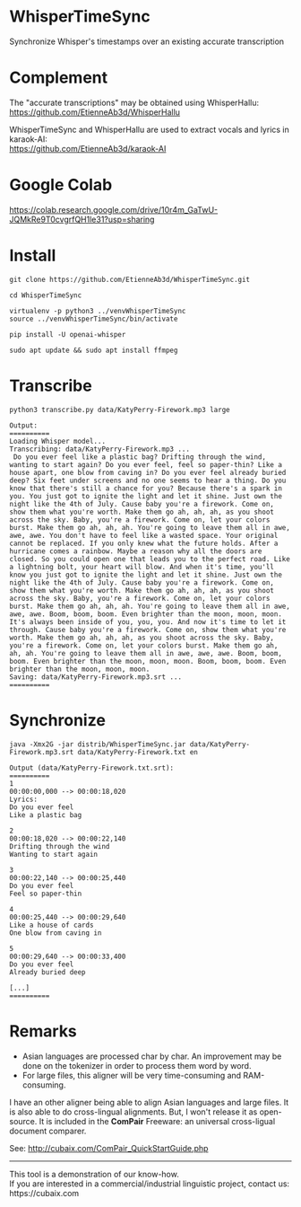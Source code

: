# WhisperTimeSync
Synchronize Whisper's timestamps over an existing accurate transcription

# Complement

The "accurate transcriptions" may be obtained using WhisperHallu:<br/>
https://github.com/EtienneAb3d/WhisperHallu

WhisperTimeSync and WhisperHallu are used to extract vocals and lyrics in karaok-AI:<br/>
https://github.com/EtienneAb3d/karaok-AI

# Google Colab

https://colab.research.google.com/drive/10r4m_GaTwU-JQMkRe9T0cvgrfQH1le31?usp=sharing

# Install

```
git clone https://github.com/EtienneAb3d/WhisperTimeSync.git

cd WhisperTimeSync

virtualenv -p python3 ../venvWhisperTimeSync
source ../venvWhisperTimeSync/bin/activate

pip install -U openai-whisper

sudo apt update && sudo apt install ffmpeg
```

# Transcribe

```
python3 transcribe.py data/KatyPerry-Firework.mp3 large

Output:
==========
Loading Whisper model...
Transcribing: data/KatyPerry-Firework.mp3 ...
 Do you ever feel like a plastic bag? Drifting through the wind, wanting to start again? Do you ever feel, feel so paper-thin? Like a house apart, one blow from caving in? Do you ever feel already buried deep? Six feet under screens and no one seems to hear a thing. Do you know that there's still a chance for you? Because there's a spark in you. You just got to ignite the light and let it shine. Just own the night like the 4th of July. Cause baby you're a firework. Come on, show them what you're worth. Make them go ah, ah, ah, as you shoot across the sky. Baby, you're a firework. Come on, let your colors burst. Make them go ah, ah, ah. You're going to leave them all in awe, awe, awe. You don't have to feel like a wasted space. Your original cannot be replaced. If you only knew what the future holds. After a hurricane comes a rainbow. Maybe a reason why all the doors are closed. So you could open one that leads you to the perfect road. Like a lightning bolt, your heart will blow. And when it's time, you'll know you just got to ignite the light and let it shine. Just own the night like the 4th of July. Cause baby you're a firework. Come on, show them what you're worth. Make them go ah, ah, ah, as you shoot across the sky. Baby, you're a firework. Come on, let your colors burst. Make them go ah, ah, ah. You're going to leave them all in awe, awe, awe. Boom, boom, boom. Even brighter than the moon, moon, moon. It's always been inside of you, you, you. And now it's time to let it through. Cause baby you're a firework. Come on, show them what you're worth. Make them go ah, ah, ah, as you shoot across the sky. Baby, you're a firework. Come on, let your colors burst. Make them go ah, ah, ah. You're going to leave them all in awe, awe, awe. Boom, boom, boom. Even brighter than the moon, moon, moon. Boom, boom, boom. Even brighter than the moon, moon, moon.
Saving: data/KatyPerry-Firework.mp3.srt ...
==========
```

# Synchronize

```
java -Xmx2G -jar distrib/WhisperTimeSync.jar data/KatyPerry-Firework.mp3.srt data/KatyPerry-Firework.txt en

Output (data/KatyPerry-Firework.txt.srt):
==========
1
00:00:00,000 --> 00:00:18,020
Lyrics:
Do you ever feel
Like a plastic bag

2
00:00:18,020 --> 00:00:22,140
Drifting through the wind
Wanting to start again

3
00:00:22,140 --> 00:00:25,440
Do you ever feel
Feel so paper-thin

4
00:00:25,440 --> 00:00:29,640
Like a house of cards
One blow from caving in

5
00:00:29,640 --> 00:00:33,400
Do you ever feel
Already buried deep

[...]
==========
```

# Remarks

- Asian languages are processed char by char. An improvement may be done on the tokenizer in order to process them word by word.
- For large files, this aligner will be very time-consuming and RAM-consuming. 

I have an other aligner being able to align Asian languages and large files. It is also able to do cross-lingual alignments. But, I won't release it as open-source. It is included in the **ComPair** Freeware: an universal cross-ligual document comparer. 

See: http://cubaix.com/ComPair_QuickStartGuide.php

<hr>
This tool is a demonstration of our know-how.<br/>
If you are interested in a commercial/industrial linguistic project, contact us:<br/>
https://cubaix.com
